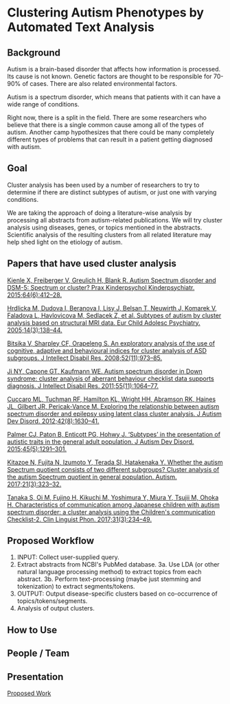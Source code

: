 # Clustering Autism Phenotypes by Automated Text Analysis

## Background
Autism is a brain-based disorder that affects how information is processed. Its cause is not known. Genetic factors are thought to be responsible for 70-90% of cases. There are also related environmental factors.

Autism is a spectrum disorder, which means that patients with it can have a wide range of conditions.

Right now, there is a split in the field. There are some researchers who believe that there is a single common cause among all of the types of autism. Another camp hypothesizes that there could be many completely different types of problems that can result in a patient getting diagnosed with autism.


## Goal
Cluster analysis has been used by a number of researchers to try to determine if there are distinct subtypes of autism, or just one with varying conditions.

We are taking the approach of doing a literature-wise analysis by processing all abstracts from autism-related publications. We will try cluster analysis using diseases, genes, or topics mentioned in the abstracts. Scientific analysis of the resulting clusters from all related literature may help shed light on the etiology of autism.


## Papers that have used cluster analysis
[Kienle X, Freiberger V, Greulich H, Blank R. Autism Spectrum disorder and DSM-5: Spectrum or cluster? Prax Kinderpsychol Kinderpsychiatr. 2015;64(6):412–28.](https://www.ncbi.nlm.nih.gov/pubmed/26289149)

[Hrdlicka M, Dudova I, Beranova I, Lisy J, Belsan T, Neuwirth J, Komarek V, Faladova L, Havlovicova M, Sedlacek Z, et al. Subtypes of autism by cluster analysis based on structural MRI data. Eur Child Adolesc Psychiatry. 2005;14(3):138–44.](https://www.ncbi.nlm.nih.gov/pubmed/15959659)

[Bitsika V, Sharpley CF, Orapeleng S. An exploratory analysis of the use of cognitive, adaptive and behavioural indices for cluster analysis of ASD subgroups. J Intellect Disabil Res. 2008;52(11):973–85.](https://www.ncbi.nlm.nih.gov/pubmed/19017167)

[Ji NY, Capone GT, Kaufmann WE. Autism spectrum disorder in Down syndrome: cluster analysis of aberrant behaviour checklist data supports diagnosis. J Intellect Disabil Res. 2011;55(11):1064–77.](https://www.ncbi.nlm.nih.gov/pubmed/21883598)

[Cuccaro ML, Tuchman RF, Hamilton KL, Wright HH, Abramson RK, Haines JL, Gilbert JR, Pericak-Vance M. Exploring the relationship between autism spectrum disorder and epilepsy using latent class cluster analysis. J Autism Dev Disord. 2012;42(8):1630–41.](https://www.ncbi.nlm.nih.gov/pubmed/22105141)

[Palmer CJ, Paton B, Enticott PG, Hohwy J. ‘Subtypes’ in the presentation of autistic traits in the general adult population. J Autism Dev Disord. 2015;45(5):1291–301.](https://www.ncbi.nlm.nih.gov/pubmed/25337855)

[Kitazoe N, Fujita N, Izumoto Y, Terada SI, Hatakenaka Y. Whether the autism Spectrum quotient consists of two different subgroups? Cluster analysis of the autism Spectrum quotient in general population. Autism. 2017;21(3):323–32.](https://www.ncbi.nlm.nih.gov/pubmed/27132011)

[Tanaka S, Oi M, Fujino H, Kikuchi M, Yoshimura Y, Miura Y, Tsujii M, Ohoka H. Characteristics of communication among Japanese children with autism spectrum disorder: a cluster analysis using the Children's communication Checklist-2. Clin Linguist Phon. 2017;31(3):234–49.](https://www.ncbi.nlm.nih.gov/pubmed/27739870)


## Proposed Workflow
1.	INPUT: Collect user-supplied query.
2.	Extract abstracts from NCBI's PubMed database.
3a.	Use LDA (or other natural language processing method) to extract topics from each abstract.
3b.	Perform text-processing (maybe just stemming and tokenization) to extract segments/tokens.
4.	OUTPUT: Output disease-specific clusters based on co-occurrence of topics/tokens/segments.
5.	Analysis of output clusters.

## How to Use

## People / Team

## Presentation
[Proposed Work](https://docs.google.com/presentation/d/1FBevl6DZ992tMjkpXs78eWMgZaK5nbDodG5yecXeyb4/edit#slide=id.g4fc7003a8a_0_13)